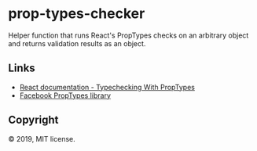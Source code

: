 # prop-types-checker

Helper function that runs React's PropTypes checks on an arbitrary object and returns validation results as an object.

## Links

* [React documentation - Typechecking With PropTypes](https://reactjs.org/docs/typechecking-with-proptypes.html)
* [Facebook PropTypes library](https://github.com/facebook/prop-types)

## Copyright

© 2019, MIT license.
